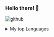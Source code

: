 ### Hello there! 👋

<!--
**e-baylon/e-baylon** is a ✨ _special_ ✨ repository because its `README.md` (this file) appears on your GitHub profile.

Here are some ideas to get you started:

- 🔭 I’m currently working on ...
- 🌱 I’m currently learning ...
- 👯 I’m looking to collaborate on ...
- 🤔 I’m looking for help with ...
- 💬 Ask me about ...
- 📫 How to reach me: ...
- 😄 Pronouns: ...
- ⚡ Fun fact: ...
-->

![github](https://img.shields.io/badge/GitHub-000000?style=for-the-badge&logo=GitHub&logoColor=white)
<details>
<summary>My top Languages</summary>

| Rank | Languages |
|-----:|-----------|
|     1| Javascript|
|     2| PHP    |

</details>

